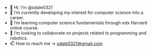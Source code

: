 - 👋 Hi, I’m @sdale0321
- 👀 I’m currently developing my interest for computer science into a career.
- 🌱 I’m learning computer science fundamentals through edx Harvard online course.
- 💞️ I’m looking to collaborate on projects related to programming and robotics. 
- 📫 How to reach me -> sdale0321@gmail.com

<!---
sdale0321/sdale0321 is a ✨ special ✨ repository because its `README.md` (this file) appears on your GitHub profile.
You can click the Preview link to take a look at your changes.
--->
